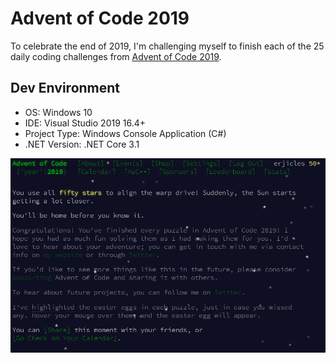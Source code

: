 # Advent of Code 2019
To celebrate the end of 2019, I'm challenging myself to finish each of the 25
daily coding challenges from
[Advent of Code 2019](https://adventofcode.com/).

## Dev Environment
* OS: Windows 10
* IDE: Visual Studio 2019 16.4+
* Project Type: Windows Console Application (C#)
* .NET Version: .NET Core 3.1

![Screenshot of congratulations for finishing!](https://github.com/erjicles/AdventOfCode2019/blob/dev/AdventOfCode2019Complete.PNG "Finished!")
